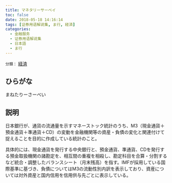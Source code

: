 ```yaml
---
title: マネタリーサーベイ
toc: false
date: 2018-05-18 14:16:14
tags: [证券用语解说集, ま行, 経済]
categories:
  - 金融服务
  - 证券用语解说集
  - 日本語
  - ま行
---
```


`分類：` [経済](/tags/経済/)

## ひらがな

まねたりーさーべい

## 説明

日本銀行が、通貨の流通量を示すマネーストック統計のうち、M3（現金通貨＋預金通貨＋準通貨＋CD）の変動を金融機関等の資産・負債の変化と関連付けて捉えることを目的に作成している統計のこと。

具体的には、現金通貨を発行する中央銀行と、預金通貨、準通貨、CDを発行する預金取扱機関の諸勘定を、相互間の重複を相殺し、勘定科目を合算・分割するなど統合・調整したバランスシート（月末残高）を指す。IMFが採用している国際基準に基づき、負債についてはM3の流動性別内訳を表示しており、資産については対外資産と国内信用を信用供与先ごとに表示している。
